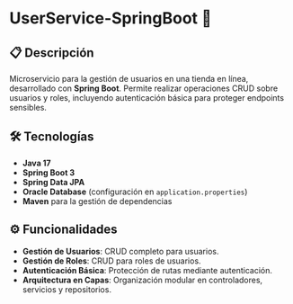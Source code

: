 # UserService-SpringBoot 🚀

## 📋 Descripción
Microservicio para la gestión de usuarios en una tienda en línea, desarrollado con **Spring Boot**. Permite realizar operaciones CRUD sobre usuarios y roles, incluyendo autenticación básica para proteger endpoints sensibles.

## 🛠️ Tecnologías
- **Java 17**
- **Spring Boot 3**
- **Spring Data JPA**
- **Oracle Database** (configuración en `application.properties`)
- **Maven** para la gestión de dependencias

## ⚙️ Funcionalidades
- **Gestión de Usuarios**: CRUD completo para usuarios.
- **Gestión de Roles**: CRUD para roles de usuarios.
- **Autenticación Básica**: Protección de rutas mediante autenticación.
- **Arquitectura en Capas**: Organización modular en controladores, servicios y repositorios.
